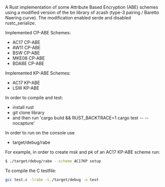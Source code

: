 A Rust implementation of some Attribute Based Encryption (ABE) schemes using a modified version of the bn library of zcash (type-3 pairing / Baretto Naering curve).
The modification enabled serde and disabled rustc_serialize.

Implemented CP-ABE Schemes:
- AC17 CP-ABE
- AW11 CP-ABE
- BSW CP-ABE
- MKE08 CP-ABE
- BDABE CP-ABE

Implemented KP-ABE Schemes:
- AC17 KP-ABE
- LSW KP-ABE 

In order to compile and test:
- install rust
- git clone library 
- and then run 'cargo build && RUST_BACKTRACE=1 cargo test -- --nocapture'

In order to run on the console use 
- target/debug/rabe

For example, in order to create msk and pk of an AC17 KP-ABE scheme run:
```bash
$ ./target/debug/rabe --scheme AC17KP setup
```

To compile the C testfile:
```bash
gcc test.c -lrabe -L./target/debug -o test
```
